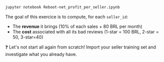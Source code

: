 ```bash
jupyter notebook Reboot-net_profit_per_seller.ipynb
```

The goal of this exercice is to compute, for each `seller_id`:

- The **revenue** it brings (10% of each sales + 80 BRL per month)
- The **cost** associated with all its bad reviews (1-star = 100 BRL, 2-star = 50, 3-star=40)

❓ Let's not start all again from scratch! Import your seller training set and investigate what you already have.
